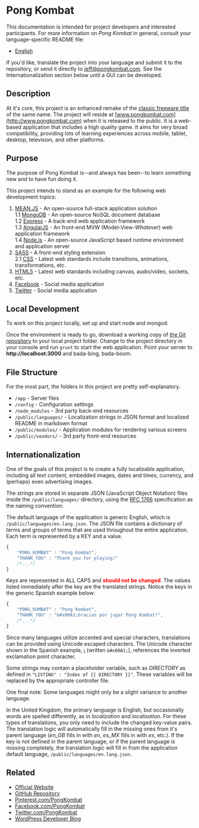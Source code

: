 Pong Kombat
===========

This documentation is intended for project developers and interested participants.
For more information on *Pong Kombat* in general, consult your language-specific README file:

- [English](/public/languages/en/readme.lang.md)

If you'd like, translate the project into your language and submit it to the repository, or send it directly to [jeff@pongkombat.com](mailto:jeff@pongkombat.com?subject=Internationalization).
See the Internationalization section below until a GUI can be developed.

Description
-----------

At it's core, this project is an enhanced remake of the [classic freeware title](http://stefangagne.com/twoflower/pongkombat/) of the same name.
The project will reside at [www.pongkombat.com](http://www.pongkombat.com) when it is released to the public.
It is a web-based application that includes a high quality game.
It aims for very broad compatibility, providing lots of learning experiences across mobile, tablet, desktop, television, and other platforms.

Purpose
-------

The purpose of Pong Kombat is--and always has been--to learn something new and to have fun doing it.

This project intends to stand as an example for the following web development topics:

1. [MEAN.JS](http://meanjs.org) - An open-source full-stack application solution  
  1.1 [MongoDB](http://mongodb.org) - An open-source NoSQL document database  
  1.2 [Express](http://expressjs.org) - A back-end web application framework  
  1.3 [AngularJS](http://angularjs.org) - An front-end MVW (Model-View-*Whatever*) web application framework  
  1.4 [Node.js](http://nodejs.org) - An open-source JavaScript based runtime environment and application server
2. [SASS](http://sass-lang.com) - A front-end styling extension  
  2.1 [CSS](http://www.w3.org/Style/CSS/Overview.en.html) - Latest web standards include transitions, animations, transformations, etc.
3. [HTML5](http://www.w3.org/TR/html5/) - Latest web standards including canvas, audio/video, sockets, etc.
4. [Facebook](http://developers.facebook.com) - Social media application
5. [Twitter](https://dev.twitter.com) - Social media application

Local Development
-----------------

To work on this project locally, set up and start node and mongod.

Once the environment is ready to go, download a working copy of [the Git repository](https://github.com/Quantastical/pong-kombat) to your local project folder.
Change to the project directory in your console and run `grunt` to start the web application.
Point your server to **http://localhost:3000** and bada-bing, bada-boom.

File Structure
--------------

For the most part, the folders in this project are pretty self-explanatory.

- `/app` - Server files
- `/config` - Configuration settings
- `/node_modules` - 3rd party back-end resources
- `/public/languages/` - Localization strings in JSON format and localized README in markdown format
- `/public/modules/` - Application modules for rendering various screens
- `/public/vendors/` - 3rd party front-end resources

Internationalization
--------------------

One of the goals of this project is to create a fully localizable application, including all text content, embedded images, dates and times, currency, and (perhaps) even advertising images.

The strings are stored in separate JSON (JavaScript Object Notation) files inside the `/public/languages/` directory, using the [RFC 1766](http://www.faqs.org/rfcs/rfc1766.html) specification as the naming convention.

The default language of the application is generic English, which is `/public/languages/en.lang.json`.
The JSON file contains a dictionary of terms and groups of terms that are used throughout the entire application.
Each term is represented by a KEY and a value.

```js
{
	"PONG_KOMBAT" : "Pong Kombat",
	"THANK_YOU" : "Thank you for playing!"
	/*...*/
}
```

Keys are represented in ALL CAPS and <span style="color:red">**should not be changed**</span>.
The values listed immediately after the key are the translated strings.
Notice the keys in the generic Spanish example below:

```js
{
	"PONG_KOMBAT" : "Pong Kombat",
	"THANK_YOU" : "&#x00A1;Gracias por jugar Pong Kombat!",
	/*...*/
}
```

Since many languages utilize accented and special characters, translations can be provided using Unicode escaped characters.
The Unicode character shown in the Spanish example, &#x00A1; (written `&#x00A1;`), references the inverted exclamation point character.

Some strings may contain a placeholder variable, such as *DIRECTORY* as defined in `"LISTING" : "Index of {{ DIRECTORY }}"`.
These variables will be replaced by the appropriate controller file.

One final note: Some languages might only be a slight variance to another language.

In the United Kingdom, the primary language is English, but occasionally words are spelled differently, as in *localization* and *localisation*.
For these types of translations, you only need to include the changed key-value pairs.
The translation logic will automatically fill in the missing ones from it's parent language (*en_GB* fills in with *en*, *es_MX* fills in with *es*, etc.).
If the key is not defined in the parent language, or if the parent language is missing completely, the translation logic will fill in from the application default language, `/public/languages/en.lang.json`.

Related
-------

- [Official Website](http://www.pongkombat.com)
- [GitHub Repository](http://github.com/Quantastical/pong-kombat)
- [Pinterest.com/PongKombat](http://pinterest.com/PongKombat)
- [Facebook.com/PongKombat](http://www.facebook.com/pongkombat)
- [Twitter.com/PongKombat](http://www.twitter.com/pongkombat)
- [WordPress Developer Blog](http://wordpress.quantastical.com/category/projects/pong-kombat/)